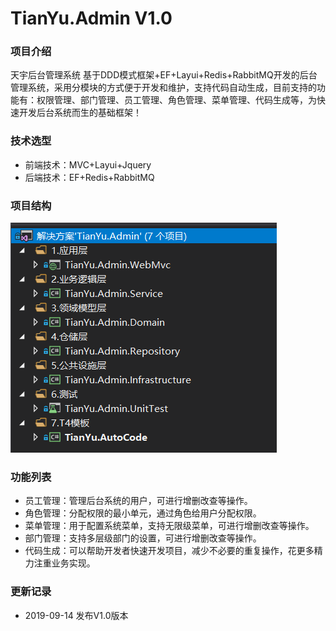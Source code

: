 # TianYu.Admin V1.0

### 项目介绍
天宇后台管理系统 基于DDD模式框架+EF+Layui+Redis+RabbitMQ开发的后台管理系统，采用分模块的方式便于开发和维护，支持代码自动生成，目前支持的功能有：权限管理、部门管理、员工管理、角色管理、菜单管理、代码生成等，为快速开发后台系统而生的基础框架！
    
### 技术选型
* 前端技术：MVC+Layui+Jquery
* 后端技术：EF+Redis+RabbitMQ
    
### 项目结构
![](file/QQ图片20190914161942.png "项目结构")

### 功能列表
* 员工管理：管理后台系统的用户，可进行增删改查等操作。
* 角色管理：分配权限的最小单元，通过角色给用户分配权限。
* 菜单管理：用于配置系统菜单，支持无限级菜单，可进行增删改查等操作。
* 部门管理：支持多层级部门的设置，可进行增删改查等操作。
* 代码生成：可以帮助开发者快速开发项目，减少不必要的重复操作，花更多精力注重业务实现。 

### 更新记录
* 2019-09-14 发布V1.0版本
